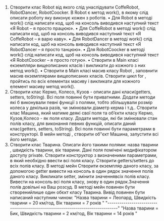 1) Створити клас Robot від якого слід унаслідувати CoffeRobot, RobotDancer, RobotCoocker.
 В Robot є метод work(),  в якому слід описати роботу яку виконує кожен з роботів.
• Для Robot в методі work() слід написати код, щоб на консоль виводився наступний текст
«Я Robot – я просто працюю».
• Для CoffeRobot в методі work() слід написати код, щоб на консоль виводився наступний текст
 «Я CoffeRobot – я варю каву».
• Для RobotDancer в методі work() слід написати код, щоб на консоль виводився наступний текст
«Я RobotDancer – я просто танцюю».
• Для RobotCoocker в методі work() слід написати код, щоб на консоль виводився наступний текст
 «Я RobotCoocker – я просто готую».
• Створити в Main класі екземпляри вищеописаних класів і викликати до кожного з них метод work().
• Створити в Main класі масив класу Robot , заповнити масив екземплярами вищеописаних класів.
 Створити цикл for , пройтись по всіх елементах масиву і викликати для кожного елемент масиву метод work().
 2) Створити клас Кермо, Колесо, Кузов - описати дані класи(getters, setters, toString). Всі поля повинні
  бути приватними. Додати методи які б виконували певні функції з полями, тобто збільшували розмір колеса
   у декілька разів, чи змінювали діаметр керма і т.д.. Створити клас Машина, який матиме деякі свої поля
   та об’єкти класу Кермо, Кузов,Колесо - як поля класу. Додати методи, які би змінювали стан полів класу,
    для виконання певних функцій, описати даний клас(getters, setters, toString). Всі поля повинні бути
     параметрами в конструкторі. В мейн методі , створити об"єкт Машина, запустити всі його методи.
3) Створити клас Тварина. Описати його такими полями: назва тварини , швидкість тварини, вік тварини.
Дані поля помічені модифікатором доступу private.
Створити конструктор з визначеними параметрами, в який необхідно ввести всі поля класу.
Створити getters/setters до всіх полів класу. В методі мейн Створити екземпляр даного класу,
 за допомогою getter вивести на консоль в один рядок значення полів даного класу. Викликати setter,
 змінити значеннявсіх полів класу. Вивести на консоль всі поля класу, знову в один рядок.Значення полів
  довільні на Ваш розсуд. В методі мейн повинен бути створенийлише один обєкт класу Тварина. Вивід повинен
   бути написаний наступним чином:
"Назва тварини = Леопард, Швидкість тварини = 20 км/год, Вік тварини = 7 років
" "-------------------------------------------------------------------------------"
"Назва тварини = Бик, Швидкість тварини = 2 км/год, Вік тварини = 14 років "












